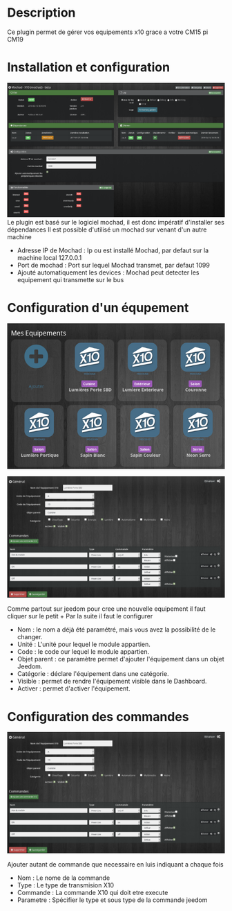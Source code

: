 Description
===
Ce plugin permet de gérer vos equipements x10 grace a votre CM15 pi CM19

Installation et configuration
===

![introduction04](../images/ConfigurationGeneral.png)
Le plugin est basé sur le logiciel mochad, il est donc impératif d'installer ses dépendances
Il est possible d'utilisé un mochad sur venant d'un autre machine

* Adresse IP de Mochad  : Ip ou est installé Mochad, par defaut sur la machine local 127.0.0.1
* Port de mochad  : Port sur lequel Mochad transmet, par defaut 1099
* Ajouté automatiquement les devices : Mochad peut detecter les equipement qui transmette sur le bus

Configuration d'un équpement
====

![introduction01](../images/mochad_screenshot_Configuration.png)


![introduction04](../images/mochad_screenshot_ConfigurationDevice.png)

Comme partout sur jeedom pour cree une nouvelle equipement il faut cliquer sur le petit +
Par la suite il faut le configurer
* Nom  : le nom a déjà été paramétré, mais vous avez la possibilité de le changer.
* Unité  : L'unité pour lequel le module appartien.
* Code  : le code our lequel le module appartien.
* Objet parent : ce paramètre permet d'ajouter l'équipement dans un objet Jeedom.
* Catégorie : déclare l'équipement dans une catégorie.
* Visible : permet de rendre l'équipement visible dans le Dashboard.
* Activer : permet d'activer l'équipement.

Configuration des commandes
====

![introduction04](../images/mochad_screenshot_ConfigurationDevice.png)

Ajouter autant de commande que necessaire en luis indiquant a chaque fois

* Nom : Le nome de la commande
* Type : Le type de transmision X10
* Commande : La commande X10 qui doit etre execute
* Parametre : Spécifier le type et sous type de la commande jeedom
